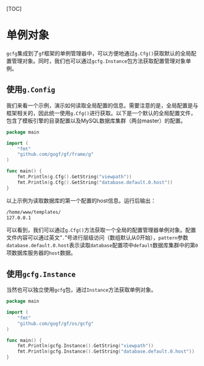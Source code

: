 [TOC]

# 单例对象

`gcfg`集成到了`gf`框架的单例管理器中，可以方便地通过`g.Cfg()`获取默认的全局配置管理对象。同时，我们也可以通过`gcfg.Instance`包方法获取配置管理对象单例。

## 使用`g.Config`
我们来看一个示例，演示如何读取全局配置的信息。需要注意的是，全局配置是与框架相关的，因此统一使用```g.Cfg()```进行获取。以下是一个默认的全局配置文件，包含了模板引擎的目录配置以及MySQL数据库集群（两台master）的配置。

```go
package main

import (
    "fmt"
    "github.com/gogf/gf/frame/g"
)

func main() {
    fmt.Println(g.Cfg().GetString("viewpath"))
    fmt.Println(g.Cfg().GetString("database.default.0.host"))
}
```
以上示例为读取数据库的第一个配置的host信息。运行后输出：
```html
/home/www/templates/
127.0.0.1
```
可以看到，我们可以通过`g.Cfg()`方法获取一个全局的配置管理器单例对象。配置文件内容可以通过英文“`.`”号进行层级访问（数组默认从0开始），`pattern`参数`database.default.0.host`表示读取`database`配置项中`default`数据库集群中的第`0`项数据库服务器的`host`数据。

## 使用`gcfg.Instance`

当然也可以独立使用`gcfg`包，通过`Instance`方法获取单例对象。

```go
package main

import (
	"fmt"
	"github.com/gogf/gf/os/gcfg"
)

func main() {
	fmt.Println(gcfg.Instance().GetString("viewpath"))
	fmt.Println(gcfg.Instance().GetString("database.default.0.host"))
}
```






















